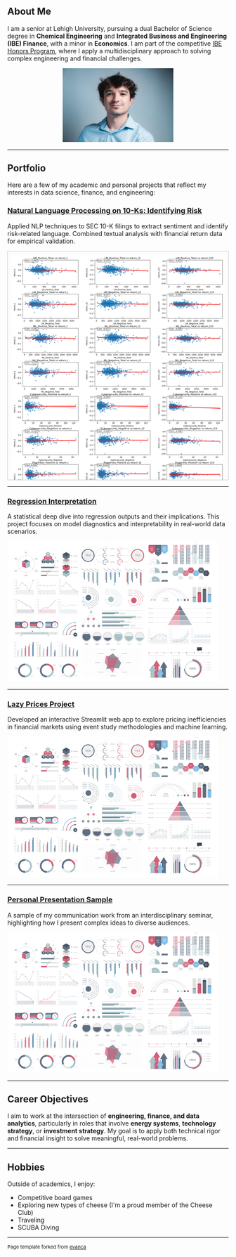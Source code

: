 ## About Me

I am a senior at Lehigh University, pursuing a dual Bachelor of Science degree in **Chemical Engineering** and **Integrated Business and Engineering (IBE) Finance**, with a minor in **Economics**. I am part of the competitive [IBE Honors Program](https://ibe.lehigh.edu/welcome-lehighs-ibe-honors-program), where I apply a multidisciplinary approach to solving complex engineering and financial challenges.

<p style="text-align:center;">
  <img class="img-circle" src="images/IBE Headshot.png" width="50%" alt="Marti Figueres Headshot">
</p>

---

## Portfolio

Here are a few of my academic and personal projects that reflect my interests in data science, finance, and engineering:

### [Natural Language Processing on 10-Ks: Identifying Risk](report)

Applied NLP techniques to SEC 10-K filings to extract sentiment and identify risk-related language. Combined textual analysis with financial return data for empirical validation.

<div style="max-height: 500px; overflow-y: auto; border: 1px solid #ccc; padding: 10px;">
  <img src="images/sentiment_vs_returns.png" alt="Sentiment vs Returns Scatterplots" style="width: 100%;">
</div>

---

### [Regression Interpretation](report)

A statistical deep dive into regression outputs and their implications. This project focuses on model diagnostics and interpretability in real-world data scenarios.

<img src="images/dummy_thumbnail.jpg?raw=true" alt="Regression Project Thumbnail"/>

---

### [Lazy Prices Project](https://lazypricesproject.streamlit.app/)

Developed an interactive Streamlit web app to explore pricing inefficiencies in financial markets using event study methodologies and machine learning.

<img src="images/dummy_thumbnail.jpg?raw=true" alt="Lazy Prices Project Thumbnail"/>

---

### [Personal Presentation Sample](/pdf/sample_presentation.pdf)

A sample of my communication work from an interdisciplinary seminar, highlighting how I present complex ideas to diverse audiences.

<img src="images/dummy_thumbnail.jpg?raw=true" alt="Presentation Project Thumbnail"/>

---

## Career Objectives

I aim to work at the intersection of **engineering, finance, and data analytics**, particularly in roles that involve **energy systems**, **technology strategy**, or **investment strategy**. My goal is to apply both technical rigor and financial insight to solve meaningful, real-world problems.

---

## Hobbies

Outside of academics, I enjoy:

- Competitive board games  
- Exploring new types of cheese (I'm a proud member of the Cheese Club)  
- Traveling  
- SCUBA Diving  

---

<p style="font-size:11px">Page template forked from <a href="https://github.com/evanca/quick-portfolio">evanca</a></p>

<!-- Remove above link if you don't want to attibute -->
